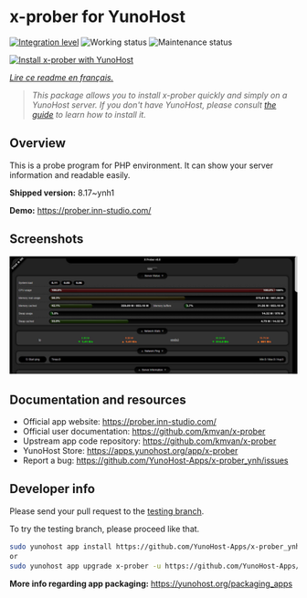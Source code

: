 <!--
N.B.: This README was automatically generated by https://github.com/YunoHost/apps/tree/master/tools/readme_generator
It shall NOT be edited by hand.
-->

# x-prober for YunoHost

[![Integration level](https://dash.yunohost.org/integration/x-prober.svg)](https://dash.yunohost.org/appci/app/x-prober) ![Working status](https://ci-apps.yunohost.org/ci/badges/x-prober.status.svg) ![Maintenance status](https://ci-apps.yunohost.org/ci/badges/x-prober.maintain.svg)

[![Install x-prober with YunoHost](https://install-app.yunohost.org/install-with-yunohost.svg)](https://install-app.yunohost.org/?app=x-prober)

*[Lire ce readme en français.](./README_fr.md)*

> *This package allows you to install x-prober quickly and simply on a YunoHost server.
If you don't have YunoHost, please consult [the guide](https://yunohost.org/#/install) to learn how to install it.*

## Overview

This is a probe program for PHP environment. It can show your server information and readable easily.


**Shipped version:** 8.17~ynh1

**Demo:** https://prober.inn-studio.com/

## Screenshots

![Screenshot of x-prober](./doc/screenshots/screenshot.jpg)

## Documentation and resources

* Official app website: <https://prober.inn-studio.com/>
* Official user documentation: <https://github.com/kmvan/x-prober>
* Upstream app code repository: <https://github.com/kmvan/x-prober>
* YunoHost Store: <https://apps.yunohost.org/app/x-prober>
* Report a bug: <https://github.com/YunoHost-Apps/x-prober_ynh/issues>

## Developer info

Please send your pull request to the [testing branch](https://github.com/YunoHost-Apps/x-prober_ynh/tree/testing).

To try the testing branch, please proceed like that.

``` bash
sudo yunohost app install https://github.com/YunoHost-Apps/x-prober_ynh/tree/testing --debug
or
sudo yunohost app upgrade x-prober -u https://github.com/YunoHost-Apps/x-prober_ynh/tree/testing --debug
```

**More info regarding app packaging:** <https://yunohost.org/packaging_apps>